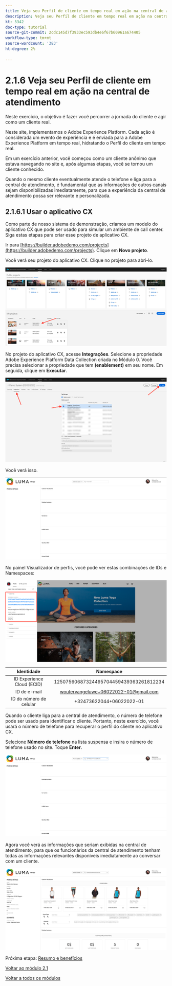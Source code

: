 ```yaml
---
title: Veja seu Perfil de cliente em tempo real em ação na central de atendimento
description: Veja seu Perfil de cliente em tempo real em ação na central de atendimento
kt: 5342
doc-type: tutorial
source-git-commit: 2cdc145d7f3933ec593db4e6f67b60961a674405
workflow-type: tm+mt
source-wordcount: '383'
ht-degree: 2%

---
```


# 2.1.6 Veja seu Perfil de cliente em tempo real em ação na central de atendimento

Neste exercício, o objetivo é fazer você percorrer a jornada do cliente e agir como um cliente real.

Neste site, implementamos o Adobe Experience Platform. Cada ação é considerada um evento de experiência e é enviada para a Adobe Experience Platform em tempo real, hidratando o Perfil do cliente em tempo real.

Em um exercício anterior, você começou como um cliente anônimo que estava navegando no site e, após algumas etapas, você se tornou um cliente conhecido.

Quando o mesmo cliente eventualmente atende o telefone e liga para a central de atendimento, é fundamental que as informações de outros canais sejam disponibilizadas imediatamente, para que a experiência da central de atendimento possa ser relevante e personalizada.

## 2.1.6.1 Usar o aplicativo CX

Como parte de nosso sistema de demonstração, criamos um modelo do aplicativo CX que pode ser usado para simular um ambiente de call center. Siga estas etapas para criar esse projeto de aplicativo CX.

Ir para [https://builder.adobedemo.com/projects](https://builder.adobedemo.com/projects). Clique em **Novo projeto**.

Você verá seu projeto do aplicativo CX. Clique no projeto para abri-lo.

![Demonstração](./images/cxapp3.png)

No projeto do aplicativo CX, acesse **Integrações**. Selecione a propriedade Adobe Experience Platform Data Collection criada no Módulo 0. Você precisa selecionar a propriedade que tem **(enablement)** em seu nome. Em seguida, clique em **Executar**.

![Demonstração](./images/cxapp4.png)

Você verá isso.

![Demonstração](./images/cxapp5.png)

No painel Visualizador de perfis, você pode ver estas combinações de IDs e Namespaces:

![Perfil do cliente](./images/identities.png)

| Identidade | Namespace |
|:-------------:| :---------------:|
| ID Experience Cloud (ECID) | 12507560687324495704459439363261812234 |
| ID de e-mail | woutervangeluwe+06022022-01@gmail.com |
| ID do número de celular | +32473622044+06022022-01 |

Quando o cliente liga para a central de atendimento, o número de telefone pode ser usado para identificar o cliente. Portanto, neste exercício, você usará o número de telefone para recuperar o perfil do cliente no aplicativo CX.

Selecione **Número de telefone** na lista suspensa e insira o número de telefone usado no site. Toque **Enter**.

![Demonstração](./images/19.png)

Agora você verá as informações que seriam exibidas na central de atendimento, para que os funcionários da central de atendimento tenham todas as informações relevantes disponíveis imediatamente ao conversar com um cliente.

![Demonstração](./images/20.png)

Próxima etapa: [Resumo e benefícios](./summary.md)

[Voltar ao módulo 2.1](./real-time-customer-profile.md)

[Voltar a todos os módulos](../../../overview.md)
